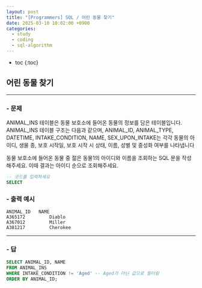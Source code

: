 ```yaml
---
layout: post
title: "[Programmers] SQL / 어린 동물 찾기"
date: 2025-03-10 10:02:00 +0900
categories: 
  - study
  - coding
  - sql-algorithm
---
```


* toc
{:toc}

## 어린 동물 찾기

---

### - 문제

ANIMAL_INS 테이블은 동물 보호소에 들어온 동물의 정보를 담은 테이블입니다. ANIMAL_INS 테이블 구조는 다음과 같으며, ANIMAL_ID, ANIMAL_TYPE, DATETIME, INTAKE_CONDITION, NAME, SEX_UPON_INTAKE는 각각 동물의 아이디, 생물 종, 보호 시작일, 보호 시작 시 상태, 이름, 성별 및 중성화 여부를 나타냅니다

동물 보호소에 들어온 동물 중 젊은 동물1의 아이디와 이름을 조회하는 SQL 문을 작성해주세요. 이때 결과는 아이디 순으로 조회해주세요.

```sql
-- 코드를 입력하세요
SELECT
```

### - 출력 예시

```
ANIMAL_ID	NAME
A365172	        Diablo
A367012	        Miller
A381217	        Cherokee
```

<!-- >  -->

---

### - 답

```sql
SELECT ANIMAL_ID, NAME
FROM ANIMAL_INS
WHERE INTAKE_CONDITION != 'Aged' -- Aged가 아닌 값으로 필터링
ORDER BY ANIMAL_ID;
```

<!--  -->

